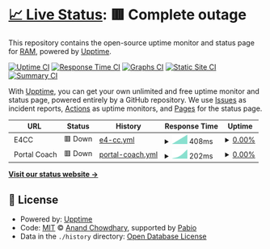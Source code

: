 # [📈 Live Status](https://JRAM05.github.io/status_services): <!--live status--> **🟥 Complete outage**

This repository contains the open-source uptime monitor and status page for [RAM](https://JRAM05.github.io/status_services), powered by [Upptime](https://github.com/upptime/upptime).

[![Uptime CI](https://github.com/JRAM05/status_services/workflows/Uptime%20CI/badge.svg)](https://github.com/JRAM05/status_services/actions?query=workflow%3A%22Uptime+CI%22)
[![Response Time CI](https://github.com/JRAM05/status_services/workflows/Response%20Time%20CI/badge.svg)](https://github.com/JRAM05/status_services/actions?query=workflow%3A%22Response+Time+CI%22)
[![Graphs CI](https://github.com/JRAM05/status_services/workflows/Graphs%20CI/badge.svg)](https://github.com/JRAM05/status_services/actions?query=workflow%3A%22Graphs+CI%22)
[![Static Site CI](https://github.com/JRAM05/status_services/workflows/Static%20Site%20CI/badge.svg)](https://github.com/JRAM05/status_services/actions?query=workflow%3A%22Static+Site+CI%22)
[![Summary CI](https://github.com/JRAM05/status_services/workflows/Summary%20CI/badge.svg)](https://github.com/JRAM05/status_services/actions?query=workflow%3A%22Summary+CI%22)

With [Upptime](https://upptime.js.org), you can get your own unlimited and free uptime monitor and status page, powered entirely by a GitHub repository. We use [Issues](https://github.com/JRAM05/status_services/issues) as incident reports, [Actions](https://github.com/JRAM05/status_services/actions) as uptime monitors, and [Pages](https://JRAM05.github.io/status_services) for the status page.

<!--start: status pages-->
<!-- This summary is generated by Upptime (https://github.com/upptime/upptime) -->
<!-- Do not edit this manually, your changes will be overwritten -->
<!-- prettier-ignore -->
| URL | Status | History | Response Time | Uptime |
| --- | ------ | ------- | ------------- | ------ |
| <img alt="" src="https://e4ccsv.com/Uploads/Img/ms-icon-70x70.png" height="13"> E4CC | 🟥 Down | [e4-cc.yml](https://github.com/JRAM05/status_services/commits/HEAD/history/e4-cc.yml) | <details><summary><img alt="Response time graph" src="./graphs/e4-cc/response-time-week.png" height="20"> 408ms</summary><br><a href="https://JRAM05.github.io/status_services/history/e4-cc"><img alt="Response time 408" src="https://img.shields.io/endpoint?url=https%3A%2F%2Fraw.githubusercontent.com%2FJRAM05%2Fstatus_services%2FHEAD%2Fapi%2Fe4-cc%2Fresponse-time.json"></a><br><a href="https://JRAM05.github.io/status_services/history/e4-cc"><img alt="24-hour response time 408" src="https://img.shields.io/endpoint?url=https%3A%2F%2Fraw.githubusercontent.com%2FJRAM05%2Fstatus_services%2FHEAD%2Fapi%2Fe4-cc%2Fresponse-time-day.json"></a><br><a href="https://JRAM05.github.io/status_services/history/e4-cc"><img alt="7-day response time 408" src="https://img.shields.io/endpoint?url=https%3A%2F%2Fraw.githubusercontent.com%2FJRAM05%2Fstatus_services%2FHEAD%2Fapi%2Fe4-cc%2Fresponse-time-week.json"></a><br><a href="https://JRAM05.github.io/status_services/history/e4-cc"><img alt="30-day response time 408" src="https://img.shields.io/endpoint?url=https%3A%2F%2Fraw.githubusercontent.com%2FJRAM05%2Fstatus_services%2FHEAD%2Fapi%2Fe4-cc%2Fresponse-time-month.json"></a><br><a href="https://JRAM05.github.io/status_services/history/e4-cc"><img alt="1-year response time 408" src="https://img.shields.io/endpoint?url=https%3A%2F%2Fraw.githubusercontent.com%2FJRAM05%2Fstatus_services%2FHEAD%2Fapi%2Fe4-cc%2Fresponse-time-year.json"></a></details> | <details><summary><a href="https://JRAM05.github.io/status_services/history/e4-cc">0.00%</a></summary><a href="https://JRAM05.github.io/status_services/history/e4-cc"><img alt="All-time uptime 0.00%" src="https://img.shields.io/endpoint?url=https%3A%2F%2Fraw.githubusercontent.com%2FJRAM05%2Fstatus_services%2FHEAD%2Fapi%2Fe4-cc%2Fuptime.json"></a><br><a href="https://JRAM05.github.io/status_services/history/e4-cc"><img alt="24-hour uptime 0.00%" src="https://img.shields.io/endpoint?url=https%3A%2F%2Fraw.githubusercontent.com%2FJRAM05%2Fstatus_services%2FHEAD%2Fapi%2Fe4-cc%2Fuptime-day.json"></a><br><a href="https://JRAM05.github.io/status_services/history/e4-cc"><img alt="7-day uptime 0.00%" src="https://img.shields.io/endpoint?url=https%3A%2F%2Fraw.githubusercontent.com%2FJRAM05%2Fstatus_services%2FHEAD%2Fapi%2Fe4-cc%2Fuptime-week.json"></a><br><a href="https://JRAM05.github.io/status_services/history/e4-cc"><img alt="30-day uptime 0.00%" src="https://img.shields.io/endpoint?url=https%3A%2F%2Fraw.githubusercontent.com%2FJRAM05%2Fstatus_services%2FHEAD%2Fapi%2Fe4-cc%2Fuptime-month.json"></a><br><a href="https://JRAM05.github.io/status_services/history/e4-cc"><img alt="1-year uptime 0.00%" src="https://img.shields.io/endpoint?url=https%3A%2F%2Fraw.githubusercontent.com%2FJRAM05%2Fstatus_services%2FHEAD%2Fapi%2Fe4-cc%2Fuptime-year.json"></a></details>
| <img alt="" src="https://e4ccsv.com/Uploads/Img/ms-icon-70x70.png" height="13"> Portal Coach | 🟥 Down | [portal-coach.yml](https://github.com/JRAM05/status_services/commits/HEAD/history/portal-coach.yml) | <details><summary><img alt="Response time graph" src="./graphs/portal-coach/response-time-week.png" height="20"> 202ms</summary><br><a href="https://JRAM05.github.io/status_services/history/portal-coach"><img alt="Response time 202" src="https://img.shields.io/endpoint?url=https%3A%2F%2Fraw.githubusercontent.com%2FJRAM05%2Fstatus_services%2FHEAD%2Fapi%2Fportal-coach%2Fresponse-time.json"></a><br><a href="https://JRAM05.github.io/status_services/history/portal-coach"><img alt="24-hour response time 202" src="https://img.shields.io/endpoint?url=https%3A%2F%2Fraw.githubusercontent.com%2FJRAM05%2Fstatus_services%2FHEAD%2Fapi%2Fportal-coach%2Fresponse-time-day.json"></a><br><a href="https://JRAM05.github.io/status_services/history/portal-coach"><img alt="7-day response time 202" src="https://img.shields.io/endpoint?url=https%3A%2F%2Fraw.githubusercontent.com%2FJRAM05%2Fstatus_services%2FHEAD%2Fapi%2Fportal-coach%2Fresponse-time-week.json"></a><br><a href="https://JRAM05.github.io/status_services/history/portal-coach"><img alt="30-day response time 202" src="https://img.shields.io/endpoint?url=https%3A%2F%2Fraw.githubusercontent.com%2FJRAM05%2Fstatus_services%2FHEAD%2Fapi%2Fportal-coach%2Fresponse-time-month.json"></a><br><a href="https://JRAM05.github.io/status_services/history/portal-coach"><img alt="1-year response time 202" src="https://img.shields.io/endpoint?url=https%3A%2F%2Fraw.githubusercontent.com%2FJRAM05%2Fstatus_services%2FHEAD%2Fapi%2Fportal-coach%2Fresponse-time-year.json"></a></details> | <details><summary><a href="https://JRAM05.github.io/status_services/history/portal-coach">0.00%</a></summary><a href="https://JRAM05.github.io/status_services/history/portal-coach"><img alt="All-time uptime 0.00%" src="https://img.shields.io/endpoint?url=https%3A%2F%2Fraw.githubusercontent.com%2FJRAM05%2Fstatus_services%2FHEAD%2Fapi%2Fportal-coach%2Fuptime.json"></a><br><a href="https://JRAM05.github.io/status_services/history/portal-coach"><img alt="24-hour uptime 0.00%" src="https://img.shields.io/endpoint?url=https%3A%2F%2Fraw.githubusercontent.com%2FJRAM05%2Fstatus_services%2FHEAD%2Fapi%2Fportal-coach%2Fuptime-day.json"></a><br><a href="https://JRAM05.github.io/status_services/history/portal-coach"><img alt="7-day uptime 0.00%" src="https://img.shields.io/endpoint?url=https%3A%2F%2Fraw.githubusercontent.com%2FJRAM05%2Fstatus_services%2FHEAD%2Fapi%2Fportal-coach%2Fuptime-week.json"></a><br><a href="https://JRAM05.github.io/status_services/history/portal-coach"><img alt="30-day uptime 0.00%" src="https://img.shields.io/endpoint?url=https%3A%2F%2Fraw.githubusercontent.com%2FJRAM05%2Fstatus_services%2FHEAD%2Fapi%2Fportal-coach%2Fuptime-month.json"></a><br><a href="https://JRAM05.github.io/status_services/history/portal-coach"><img alt="1-year uptime 0.00%" src="https://img.shields.io/endpoint?url=https%3A%2F%2Fraw.githubusercontent.com%2FJRAM05%2Fstatus_services%2FHEAD%2Fapi%2Fportal-coach%2Fuptime-year.json"></a></details>

<!--end: status pages-->

[**Visit our status website →**](https://JRAM05.github.io/status_services)

## 📄 License

- Powered by: [Upptime](https://github.com/upptime/upptime)
- Code: [MIT](./LICENSE) © [Anand Chowdhary](https://anandchowdhary.com), supported by [Pabio](https://pabio.com)
- Data in the `./history` directory: [Open Database License](https://opendatacommons.org/licenses/odbl/1-0/)
